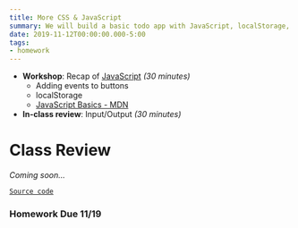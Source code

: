 ```yaml
---
title: More CSS & JavaScript
summary: We will build a basic todo app with JavaScript, localStorage, and keep data in the browser
date: 2019-11-12T00:00:00.000-5:00
tags:
- homework
---
```


- **Workshop**: Recap of [JavaScript](/reference#js) *(30 minutes)*
  - Adding events to buttons
  - localStorage
  - [JavaScript Basics - MDN](https://developer.mozilla.org/en-US/docs/Learn/Getting_started_with_the_web/JavaScript_basics)
- **In-class review**: Input/Output *(30 minutes)*

# Class Review

*Coming soon...*
<!-- 
<style>.embed-container { position: relative; padding-bottom: 56.25%; height: 0; overflow: hidden; max-width: 100%; } .embed-container iframe, .embed-container object, .embed-container embed { position: absolute; top: 0; left: 0; width: 100%; height: 100%; }</style><div class='embed-container'><iframe width="560" height="315" src="https://www.youtube.com/embed/MeTwlvtjjes" frameborder="0" allow="accelerometer; autoplay; encrypted-media; gyroscope; picture-in-picture" allowfullscreen></iframe></div>

<a href="https://prmlg.ht/2NkpSXn" rel="external" target="_blank">```Source code```</a>
-->
<a href="https://prmlg.ht/2KgXRhh" rel="external" target="_blank">```Source code```</a>

### <a name="homework"></a>Homework Due 11/19

